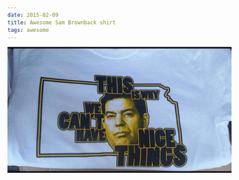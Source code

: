 ```yaml
---
date: 2015-02-09
title: Awesome Sam Brownback shirt
tags: awesome
---
```


![brownback](https://raw.githubusercontent.com/muneer78/muneer78.github.io/master/images/brownback.jpeg)



